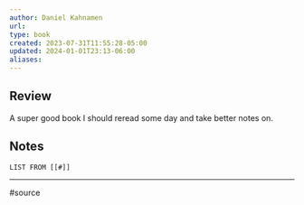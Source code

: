 ```yaml
---
author: Daniel Kahnamen
url: 
type: book
created: 2023-07-31T11:55:28-05:00
updated: 2024-01-01T23:13-06:00
aliases: 
---
```

## Review
A super good book I should reread some day and take better notes on.

## Notes
```dataview
LIST FROM [[#]]
```

---
#source 